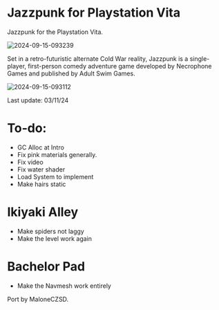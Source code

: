 # Jazzpunk for Playstation Vita
Jazzpunk for the Playstation Vita.

![2024-09-15-093239](https://github.com/user-attachments/assets/84276ca7-8af8-4c40-8c3f-b32b3cf42264)

Set in a retro-futuristic alternate Cold War reality, Jazzpunk is a single-player, first-person comedy adventure game developed by Necrophone Games and published by Adult Swim Games.

![2024-09-15-093112](https://github.com/user-attachments/assets/a29d676d-a4a9-41ba-8cea-1d84d59b0596)

Last update: 03/11/24

# To-do:
- GC Alloc at Intro
- Fix pink materials generally.
- Fix video
- Fix water shader
- Load System to implement
- Make hairs static

# Ikiyaki Alley
- Make spiders not laggy
- Make the level work again

# Bachelor Pad
- Make the Navmesh work entirely

Port by MaloneCZSD.
